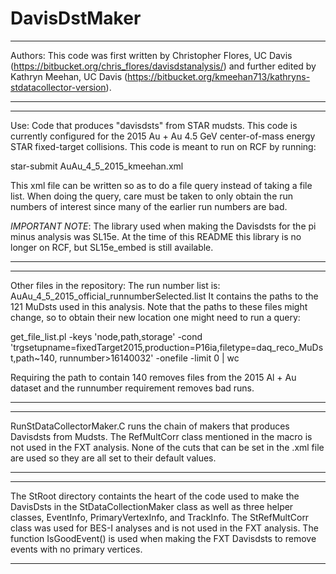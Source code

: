 # DavisDstMaker

***
Authors: This code was first written by Christopher Flores, UC Davis (https://bitbucket.org/chris_flores/davisdstanalysis/) and further edited by Kathryn Meehan, UC Davis (https://bitbucket.org/kmeehan713/kathryns-stdatacollector-version).
***


***
Use: Code that produces "davisdsts" from STAR mudsts. This code is currently configured for the 2015 Au + Au 4.5 GeV center-of-mass energy STAR fixed-target collisions. This code is meant to run on RCF by running:

star-submit AuAu_4_5_2015_kmeehan.xml

This xml file can be written so as to do a file query instead of taking a file list. When doing the query, care must be taken to only obtain the run numbers of interest since many of the earlier run numbers are bad. 

*IMPORTANT NOTE*: The library used when making the Davisdsts for the pi minus analysis was SL15e. At the time of this README this library is no longer on RCF, but SL15e_embed is still available. 
***


***
Other files in the repository:
The run number list is: AuAu_4_5_2015_official_runnumberSelected.list
It contains the paths to the 121 MuDsts used in this analysis. Note that the paths to these files might change, so to obtain their new location one might need to run a query:

get_file_list.pl -keys 'node,path,storage' -cond 'trgsetupname=fixedTarget2015,production=P16ia,filetype=daq_reco_MuDst,path~140, runnumber>16140032' -onefile -limit 0 | wc

Requiring the path to contain 140 removes files from the 2015 Al + Au dataset and the runnumber requirement removes bad runs. 
***


***
RunStDataCollectorMaker.C runs the chain of makers that produces Davisdsts from Mudsts. The RefMultCorr class mentioned in the macro is not used in the FXT analysis. None of the cuts that can be set in the .xml file are used so they are all set to their default values.
***


***
The StRoot directory containts the heart of the code used to make the DavisDsts in the StDataCollectionMaker class as well as three helper classes, EventInfo, PrimaryVertexInfo, and TrackInfo. The StRefMultCorr class was used for BES-I analyses and is not used in the FXT analysis. The function IsGoodEvent() is used when making the FXT Davisdsts to remove events with no primary vertices.
***





